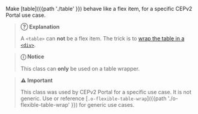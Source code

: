 Make [table]({{path './table' }}) behave like a flex item, for a specific CEPv2 Portal use case.

> **?&#x20DD; Explanation**
>
> A `<table>` can **not** be a flex item. The trick is to [wrap the table in a `<div>`][source].

> **ⓘ Notice**
>
> This class can **only** be used on a table wrapper.

> **⚠️ Important**
>
> This class was used by CEPv2 Portal for a specific use case. It is not generic. Use or reference [`.o-flexible-table-wrap`]({{path './o-flexible-table-wrap' }}) for generic use cases.

[source]: https://stackoverflow.com/a/41421700/11817077 "Stack Overflow: Why does flex-box work with a div, but not a table?"

<script>
/* To open external links in new window */
Array.from(document.links)
  .filter(link => link.hostname != window.location.hostname)
  .forEach(link => link.target = '_blank');
</script>
